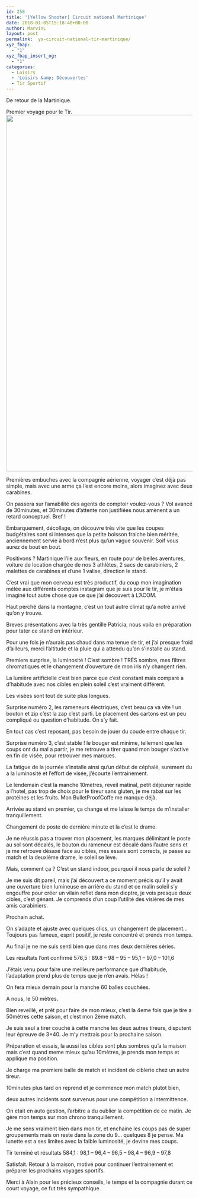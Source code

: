 ```yaml
---
id: 258
title: '[Yellow Shooter] Circuit national Martinique'
date: 2018-01-05T15:18:40+00:00
author: MarvinL
layout: post
permalink:  ys-circuit-national-tir-martinique/
xyz_fbap:
  - "1"
xyz_fbap_insert_og:
  - "1"
categories:
  - Loisirs
  - 'Loisirs &amp; Découvertes'
  - Tir Sportif
---
```

De retour de la Martinique.

Premier voyage pour le Tir.<img class="alignleft" src="https://scontent.fptp2-1.fna.fbcdn.net/v/t1.0-9/26805182_2101529760102901_4448163110948402362_n.jpg?_nc_cat=0&_nc_eui2=AeEpmoyf-fBCLhdPtFPQq6sMJtYSl8lY9wSMoRLXPNjVdac66-YfZEiwOuVEFNiY_a9iQDMplH5NtFG8KayJxwmsc88g-M2zMuE_zXn4YvckvQ&oh=48841426b57d636cb1c41a5072df6fe8&oe=5C264470" width="720" height="960" />
  
Premières embuches avec la compagnie aérienne, voyager c&rsquo;est déjà pas simple, mais avec une arme ça l&rsquo;est encore moins, alors imaginez avec deux carabines.
  
On passera sur l’amabilité des agents de comptoir voulez-vous ? Vol avancé de 30minutes, et 30minutes d&rsquo;attente non justifiées nous amènent a un retard conceptuel. Bref !
  
Embarquement, décollage, on découvre très vite que les coupes budgétaires sont si intenses que la petite boisson fraiche bien méritée, anciennement servie à bord n&rsquo;est plus qu&rsquo;un vague souvenir. Soif vous aurez de bout en bout.
  
Positivons ? Martinique l&rsquo;ile aux fleurs, en route pour de belles aventures, voiture de location chargée de nos 3 athlètes, 2 sacs de carabiniers, 2 malettes de carabines et d&rsquo;une 1 valise, direction le stand.

C&rsquo;est vrai que mon cerveau est très productif, du coup mon imagination mélée aux différents comptes instagram que je suis pour le tir, je m&rsquo;étais imaginé tout autre chose que ce que j&rsquo;ai découvert à L&rsquo;ACOM.
  
Haut perché dans la montagne, c&rsquo;est un tout autre climat qu&rsquo;a notre arrivé qu&rsquo;on y trouve.
  
Breves présentations avec la très gentille Patricia, nous voila en préparation pour tater ce stand en intérieur.
  
Pour une fois je n&rsquo;aurais pas chaud dans ma tenue de tir, et j&rsquo;ai presque froid d&rsquo;ailleurs, merci l&rsquo;altitude et la pluie qui a attendu qu&rsquo;on s&rsquo;installe au stand.
  
Premiere surprise, la luminosité ! C&rsquo;est sombre ! TRÈS sombre, mes filtres chromatiques et le changement d&rsquo;ouverture de mon iris n&rsquo;y changent rien.
  
La lumière artificielle c&rsquo;est bien parce que c&rsquo;est constant mais comparé a d&rsquo;habitude avec nos cibles en plein soleil c&rsquo;est vraiment différent.
  
Les visées sont tout de suite plus longues.
  
Surprise numéro 2, les rameneurs électriques, c&rsquo;est beau ça va vite ! un bouton et zip c&rsquo;est la zap c&rsquo;est parti. Le placement des cartons est un peu compliqué ou question d&rsquo;habitude. On s&rsquo;y fait.
  
En tout cas c&rsquo;est reposant, pas besoin de jouer du coude entre chaque tir.
  
Surprise numéro 3, c&rsquo;est stable ! le bouger est minime, tellement que les coups ont du mal a partir, je me retrouve a tirer quand mon bouger s&rsquo;active en fin de visée, pour retrouver mes marques.
  
La fatigue de la journée s&rsquo;installe ainsi qu&rsquo;un début de céphalé, surement du a la luminosité et l&rsquo;effort de visée, j&rsquo;écourte l&rsquo;entrainement.

Le lendemain c&rsquo;est la manche 10mètres, reveil matinal, petit déjeuner rapide a l&rsquo;hotel, pas trop de choix pour le tireur sans gluten, je me rabat sur les protéines et les fruits. Mon BulletProofCoffe me manque déjà.
  
Arrivée au stand en premier, ça change et me laisse le temps de m&rsquo;installer tranquillement.
  
Changement de poste de dernière minute et la c&rsquo;est le drame.
  
Je ne réussis pas a trouver mon placement, les marques délimitant le poste au sol sont décalés, le bouton du rameneur est décalé dans l&rsquo;autre sens et je me retrouve désaxé face au cibles, mes essais sont corrects, je passe au match et la deuxième drame, le soleil se lève.
  
Mais, comment ça ? C&rsquo;est un stand indoor, pourquoi il nous parle de soleil ?
  
Je me suis dit pareil, mais j&rsquo;ai découvert a ce moment précis qu&rsquo;il y avait une ouverture bien lumineuse en arrière du stand et ce malin soleil s&rsquo;y engouffre pour créer un vilain reflet dans mon dioptre, je vois presque deux cibles, c&rsquo;est génant. Je comprends d&rsquo;un coup l&rsquo;utilité des visières de mes amis carabiniers.
  
Prochain achat.
  
On s&rsquo;adapte et ajuste avec quelques clics, un changement de placement… Toujours pas fameux, esprit positif, je reste concentré et prends mon temps.
  
Au final je ne me suis senti bien que dans mes deux dernières séries.
  
Les résultats l&rsquo;ont confirmé 576,5 : 89.8 &#8211; 98 &#8211; 95 &#8211; 95,1 &#8211; 97,0 &#8211; 101,6

J&rsquo;étais venu pour faire une meilleure performance que d&rsquo;habitude, l&rsquo;adaptation prend plus de temps que je n&rsquo;en avais. Hélas !

On fera mieux demain pour la manche 60 balles couchées.
  
A nous, le 50 mètres.
  
Bien reveillé, et prêt pour faire de mon mieux, c&rsquo;est la 4eme fois que je tire a 50mètres cette saison, et c&rsquo;est mon 2ème match.
  
Je suis seul a tirer couché à cette manche les deux autres tireurs, disputent leur épreuve de 3&#215;40. Je m&rsquo;y mettrais pour la prochaine saison.
  
Préparation et essais, la aussi les cibles sont plus sombres qu&rsquo;a la maison mais c&rsquo;est quand meme mieux qu&rsquo;au 10mètres, je prends mon temps et applique ma position.
  
Je charge ma premiere balle de match et incident de ciblerie chez un autre tireur.
  
10minutes plus tard on reprend et je commence mon match plutot bien,
  
deux autres incidents sont survenus pour une compétition a intermittence.
  
On etait en auto gestion, l&rsquo;arbitre a du oublier la compétition de ce matin. Je gère mon temps sur mon chrono tranquillement.

Je me sens vraiment bien dans mon tir, et enchaine les coups pas de super groupements mais on reste dans la zone du 9… quelques 8 je pense. Ma lunette est a ses limites avec la faible luminosité, je devine mes coups.

Tir terminé et résultats 584,1 : 98,1 &#8211; 96,4 &#8211; 96,5 &#8211; 98,4 &#8211; 96,9 &#8211; 97,8

Satisfait. Retour à la maison, motivé pour continuer l&rsquo;entrainement et préparer les prochains voyages sportifs.
  
Merci à Alain pour les précieux conseils, le temps et la compagnie durant ce court voyage, ce fut très sympathique.
